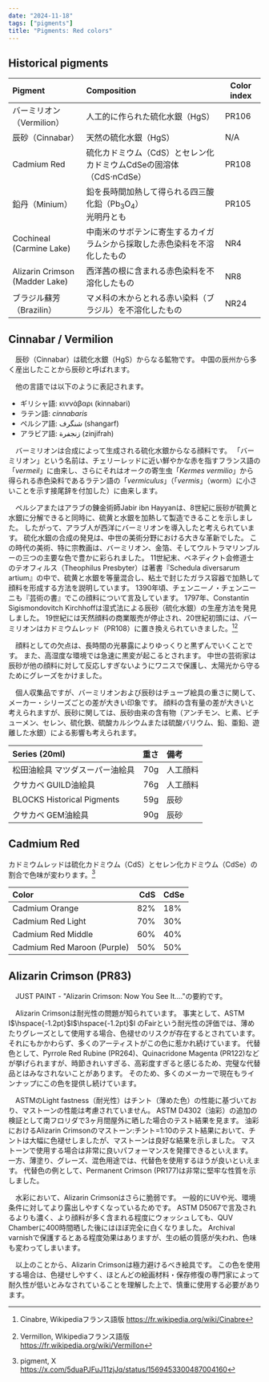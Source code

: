 ```yaml
---
date: "2024-11-18"
tags: ["pigments"]
title: "Pigments: Red colors"
---
```


## Historical pigments
| Pigment                           | Composition                                                                | Color index |
| :-------------------------------- | :------------------------------------------------------------------------- | ----------- |
| バーミリオン（Vermilion）         | 人工的に作られた硫化水銀（HgS）                                            | PR106       |
| 辰砂（Cinnabar）                  | 天然の硫化水銀（HgS）                                                      | N/A         |
| Cadmium Red                       | 硫化カドミウム（CdS）とセレン化カドミウムCdSeの固溶体（CdS$\cdot$nCdSe）   | PR108       |
| 鉛丹（Minium）                    | 鉛を長時間加熱して得られる四三酸化鉛（Pb$_3$O$_4$）<br>光明丹とも          | PR105       |
| Cochineal<br>(Carmine Lake)       | 中南米のサボテンに寄生するカイガラムシから採取した赤色染料を不溶化したもの | NR4         |
| Alizarin Crimson<br>(Madder Lake) | 西洋茜の根に含まれる赤色染料を不溶化したもの                               | NR8         |
| ブラジル蘇芳（Brazilin）          | マメ科の木からとれる赤い染料（ブラジル）を不溶化したもの                   | NR24        |


## Cinnabar / Vermilion
　辰砂（Cinnabar）は硫化水銀（HgS）からなる鉱物です。
中国の辰州から多く産出したことから辰砂と呼ばれます。

　他の言語では以下のように表記されます。
- ギリシャ語: κιννάβαρι (kinnabari)
- ラテン語: *cinnabaris*
- ペルシア語: شنگرف (shangarf)
- アラビア語: زنجفرة (zinjifrah)

　バーミリオンは合成によって生成される硫化水銀からなる顔料です。
「バーミリオン」という名前は、チェリーレッドに近い鮮やかな赤を指すフランス語の「*vermeil*」に由来し、さらにそれはオークの寄生虫「*Kermes vermilio*」から得られる赤色染料であるラテン語の「*vermiculus*」（「*vermis*」（worm）に小さいことを示す接尾辞を付加した）に由来します。

　ペルシアまたはアラブの錬金術師Jabir ibn Hayyanは、8世紀に辰砂が硫黄と水銀に分解できると同時に、硫黄と水銀を加熱して製造できることを示しました。
したがって、アラブ人が西洋にバーミリオンを導入したと考えられています。
硫化水銀の合成の発見は、中世の美術分野における大きな革新でした。
この時代の美術、特に宗教画は、バーミリオン、金箔、そしてウルトラマリンブルーの三つの主要な色で豊かに彩られました。
11世紀末、ベネディクト会修道士のテオフィルス（Theophilus Presbyter）は著書『Schedula diversarum artium』の中で、硫黄と水銀を等量混合し、粘土で封じたガラス容器で加熱して顔料を形成する方法を説明しています。
1390年頃、チェンニーノ・チェンニーニも『芸術の書』でこの顔料について言及しています。
1797年、Constantin Sigismondovitch Kirchhoffは湿式法による辰砂（硫化水銀）の生産方法を発見しました。
19世紀には天然顔料の商業販売が停止され、20世紀初頭には、バーミリオンはカドミウムレッド（PR108）に置き換えられていきました。[^1][^2]

　顔料としての欠点は、長時間の光暴露によりゆっくりと黒ずんでいくことです。
また、高湿度な環境では急速に黒変が起こるとされます。
中世の芸術家は辰砂が他の顔料に対して反応しすぎないようにワニスで保護し、太陽光から守るためにグレーズをかけました。

　個人収集品ですが、バーミリオンおよび辰砂はチューブ絵具の重さに関して、メーカー・シリーズごとの差が大きい印象です。
顔料の含有量の差が大きいと考えられますが、辰砂に関しては、辰砂由来の含有物（アンチモン、ヒ素、ビチューメン、セレン、硫化鉄、硫酸カルシウムまたは硫酸バリウム、鉛、亜鉛、遊離した水銀）による影響も考えられます。

| Series (20ml)                   | 重さ | 備考     |
| :------------------------------ | ---: | :------- |
| 松田油絵具 マツダスーパー油絵具 |  70g | 人工顔料 |
| クサカベ GUILD油絵具            |  76g | 人工顔料 |
| BLOCKS Historical Pigments      |  59g | 辰砂     |
| クサカベ GEM油絵具              |  90g | 辰砂     |


## Cadmium Red
カドミウムレッドは硫化カドミウム（CdS）とセレン化カドミウム（CdSe）の割合で色味が変わります。[^3]

| Color                       | CdS | CdSe |
| :-------------------------- | --: | :--- |
| Cadmium Orange              | 82% | 18%  |
| Cadmium Red Light           | 70% | 30%  |
| Cadmium Red Middle          | 60% | 40%  |
| Cadmium Red Maroon (Purple) | 50% | 50%  |


## Alizarin Crimson (PR83)
　JUST PAINT - "Alizarin Crimson: Now You See It…."の要約です。

　Alizarin Crimsonは耐光性の問題が知られています。
事実として、ASTM I$\hspace{-1.2pt}$I$\hspace{-1.2pt}$I のFairという耐光性の評価では、薄めたりグレーズとして使用する場合、色褪せのリスクが存在するとされています。
それにもかかわらず、多くのアーティストがこの色に惹かれ続けています。
代替色として、Pyrrole Red Rubine (PR264)、Quinacridone Magenta (PR122)などが挙げられますが、時節きれいすぎる、高彩度すぎると感じるため、完璧な代替品とはみなされないことがあります。
そのため、多くのメーカーで現在もラインナップにこの色を提供し続けています。

　ASTMのLight fastness（耐光性）はチント（薄めた色）の性能に基づいており、マストーンの性能は考慮されていません。
ASTM D4302（油彩）の追加の検証として南フロリダで3ヶ月間屋外に晒した場合のテスト結果を見ます。
油彩におけるAlizarin Crimsonのマストーン:チント=1:10のテスト結果において、チントは大幅に色褪せしましたが、マストーンは良好な結果を示しました。
マストーンで使用する場合は非常に良いパフォーマンスを発揮できるといえます。
一方、薄塗り、グレーズ、混色用途では、代替色を使用するほうが良いといえます。
代替色の例として、Permanent Crimson (PR177)は非常に堅牢な性質を示しました。

　水彩において、Alizarin Crimsonはさらに脆弱です。
一般的にUVや光、環境条件に対してより露出しやすくなっているためです。
ASTM D5067で言及されるよりも濃く、より顔料が多く含まれる程度にウォッシュしても、QUV Chamberに400時間晒した後にはほぼ完全に白くなりました。
Archival varnishで保護するとある程度効果はありますが、生の紙の質感が失われ、色味も変わってしまいます。

　以上のことから、Alizarin Crimsonは極力避けるべき絵具です。
この色を使用する場合は、色褪せしやすく、ほとんどの絵画材料・保存修復の専門家によって耐久性が低いとみなされていることを理解した上で、慎重に使用する必要があります。


[^1]: Cinabre, Wikipediaフランス語版
    https://fr.wikipedia.org/wiki/Cinabre

[^2]: Vermillon, Wikipediaフランス語版
    https://fr.wikipedia.org/wiki/Vermillon

[^3]: pigment, X
    https://x.com/5duaPJFuJ11zjJq/status/1569453300487004160